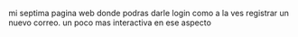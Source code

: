 mi septima pagina web donde podras darle login como a la ves registrar un nuevo correo. un poco mas interactiva en ese aspecto